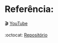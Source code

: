 # Referência:

:clapper: [YouTube](https://youtu.be/RacwEvoTz_Y)

:octocat: [Repositório](https://github.com/fernandoleonid/mini-projetos-js/tree/master/00-imc)
